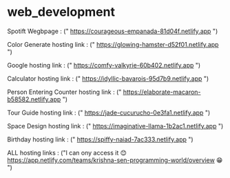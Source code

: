# web_development
Spotift Wegbpage : (" https://courageous-empanada-81d04f.netlify.app ")

Color Generate hosting link : (" https://glowing-hamster-d52f01.netlify.app ")

Google hosting link : (" https://comfy-valkyrie-60b402.netlify.app ")

Calculator hosting link : (" https://idyllic-bavarois-95d7b9.netlify.app ")

Person Entering Counter hosting link : (" https://elaborate-macaron-b58582.netlify.app ")

Tour Guide hosting link : (" https://jade-cucurucho-0e3fa1.netlify.app ")

Space Design hosting link : (" https://imaginative-llama-1b2ac1.netlify.app ")

Birthday hosting link : (" https://spiffy-naiad-7ac333.netlify.app ")

ALL  hosting links : ("I can ony access it 😊 https://app.netlify.com/teams/krishna-sen-programming-world/overview 😁 ")
